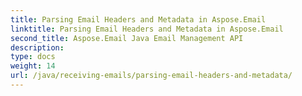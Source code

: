 ```yaml
---
title: Parsing Email Headers and Metadata in Aspose.Email
linktitle: Parsing Email Headers and Metadata in Aspose.Email
second_title: Aspose.Email Java Email Management API
description: 
type: docs
weight: 14
url: /java/receiving-emails/parsing-email-headers-and-metadata/
---
```

